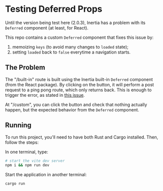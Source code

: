 # Testing Deferred Props

Until the version being test here (2.0.3), Inertia has a problem with its `Deferred` component (at least, for React).

This repo contains a custom `Deferred` component that fixes this issue by:
1. memoizing `keys` (to avoid many changes to `loaded` state);
2. setting `loaded` back to `false` everytime a navigation starts.

## The Problem
The "/built-in" route is built using the Inertia built-in `Deferred` component (from the React package).
By clicking on the button, it will perform a post request to a ping pong route, which only returns back.
This is enough to trigger the error, as stated in [this issue](https://github.com/inertiajs/inertia/issues/2221).

At "/custom", you can click the button and check that nothing actually happen, but the expected behavior
from the `Deferred` component.

## Running
To run this project, you'll need to have both Rust and Cargo installed. Then, follow the steps:

In one terminal, type:
```bash
# start the vite dev server
npm i && npm run dev
```

Start the application in another terminal:
```bash
cargo run
```
